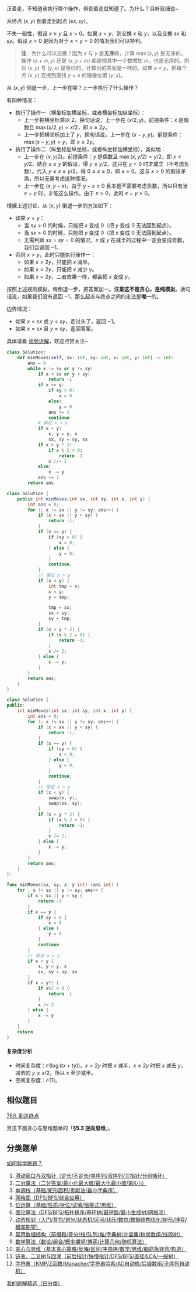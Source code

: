 正着走，不知道该执行哪个操作，但倒着走就知道了。为什么？且听我细说~

从终点 $(x,y)$ 倒着走到起点 $(\textit{sx}, \textit{sy})$。

不失一般性，假设 $x\ge y$ 且 $x>0$。如果 $x<y$，则交换 $x$ 和 $y$，以及交换 $\textit{sx}$ 和 $\textit{sy}$。假设 $x>0$ 是因为对于 $x=y=0$ 的情况我们可以特判。

> **注**：为什么可以交换？因为 $x$ 与 $y$ 是**无序**的，计算 $\max(x,y)$ 是无序的，操作 $(x+m,y)$ 还是 $(x,y+m)$ 都是把其中一个数增加 $m$，也是无序的。所以 $(x,y)$ 与 $(y,x)$ 是等价的，计算出的答案是一样的。如果 $x<y$，把每个点 $(x,y)$ 变换到直线 $y=x$ 的镜像位置 $(y,x)$。 

从 $(x,y)$ 倒退一步，上一步在哪？上一步执行了什么操作？

有四种情况：

- 执行了操作一（横坐标加横坐标，或者横坐标加纵坐标）：
   - 上一步把横坐标乘以 $2$，换句话说，上一步在 $(x/2, y)$。前提条件：$x$ 是偶数且 $\max(x/2,y)=x/2$，即 $x\ge 2y$。
   - 上一步把横坐标加上了 $y$，换句话说，上一步在 $(x-y, y)$。前提条件：$\max(x-y,y)=y$，即 $x\le 2y$。
- 执行了操作二（纵坐标加纵坐标，或者纵坐标加横坐标），类似地：
   - 上一步在 $(x, y/2)$。前提条件：$y$ 是偶数且 $\max(x,y/2)=y/2$，即 $x \le y/2$，结合 $x\ge y$ 的假设，得 $y\le y/2$，这只在 $y=0$ 时才成立（不考虑负数）。代入 $y\le x \le y/2$，得 $0\le x\le 0$，即 $x=0$。这与 $x>0$ 的假设矛盾，所以无需考虑这种情况。
   - 上一步在 $(x, y-x)$。由于 $y-x\le 0$ 且本题不需要考虑负数，所以只有当 $x=y$ 时，才能这么操作。由于 $x>0$，此时 $x=y>0$。

根据上述讨论，从 $(x,y)$ 倒退一步的方法如下：

- 如果 $x=y$：
    - 当 $\textit{sy}>0$ 的时候，只能把 $x$ 变成 $0$（把 $y$ 变成 $0$ 无法回到起点）。
    - 当 $\textit{sx}>0$ 的时候，只能把 $y$ 变成 $0$（把 $x$ 变成 $0$ 无法回到起点）。
    - 无需判断 $\textit{sx}=\textit{sy}=0$ 的情况，$x$ 或 $y$ 在减半的过程中一定会变成奇数，我们会返回 $-1$。
- 否则 $x>y$，此时只能执行操作一：
    - 如果 $x> 2y$，只能把 $x$ 减半。
    - 如果 $x< 2y$，只能把 $x$ 减少 $y$。
    - 如果 $x=2y$，二者效果一样，都会把 $x$ 变成 $y$。

按照上述规则模拟，每倒退一步，把答案加一。**注意这不是贪心，是纯模拟**。换句话说，如果我们没有返回 $-1$，那么起点与终点之间的走法是**唯一**的。

边界情况：

- 如果 $x<\textit{sx}$ 或 $y<\textit{sy}$，走过头了，返回 $-1$。
- 如果 $x=\textit{sx}$ 且 $y=\textit{sy}$，返回答案。

具体请看 [视频讲解](https://www.bilibili.com/video/BV1GF3qzMEni/?t=32m18s)，欢迎点赞关注~

```py [sol-Python3]
class Solution:
    def minMoves(self, sx: int, sy: int, x: int, y: int) -> int:
        ans = 0
        while x != sx or y != sy:
            if x < sx or y < sy:
                return -1
            if x == y:
                if sy > 0:
                    x = 0
                else:
                    y = 0
                ans += 1
                continue
            # 保证 x > y
            if x < y:
                x, y = y, x
                sx, sy = sy, sx
            if x > y * 2:
                if x % 2 > 0:
                    return -1
                x //= 2
            else:
                x -= y
            ans += 1
        return ans
```

```java [sol-Java]
class Solution {
    public int minMoves(int sx, int sy, int x, int y) {
        int ans = 0;
        for (; x != sx || y != sy; ans++) {
            if (x < sx || y < sy) {
                return -1;
            }
            if (x == y) {
                if (sy > 0) {
                    x = 0;
                } else {
                    y = 0;
                }
                continue;
            }
            // 保证 x > y
            if (x < y) {
                int tmp = x;
                x = y;
                y = tmp;

                tmp = sx;
                sx = sy;
                sy = tmp;
            }
            if (x > y * 2) {
                if (x % 2 > 0) {
                    return -1;
                }
                x /= 2;
            } else {
                x -= y;
            }
        }
        return ans;
    }
}
```

```cpp [sol-C++]
class Solution {
public:
    int minMoves(int sx, int sy, int x, int y) {
        int ans = 0;
        for (; x != sx || y != sy; ans++) {
            if (x < sx || y < sy) {
                return -1;
            }
            if (x == y) {
                if (sy > 0) {
                    x = 0;
                } else {
                    y = 0;
                }
                continue;
            }
            // 保证 x > y
            if (x < y) {
                swap(x, y);
                swap(sx, sy);
            }
            if (x > y * 2) {
                if (x % 2 > 0) {
                    return -1;
                }
                x /= 2;
            } else {
                x -= y;
            }
        }
        return ans;
    }
};
```

```go [sol-Go]
func minMoves(sx, sy, x, y int) (ans int) {
	for ; x != sx || y != sy; ans++ {
		if x < sx || y < sy {
			return -1
		}
		if x == y {
			if sy > 0 {
				x = 0
			} else {
				y = 0
			}
			continue
		}
		// 保证 x > y
		if x < y {
			x, y = y, x
			sx, sy = sy, sx
		}
		if x > y*2 {
			if x%2 > 0 {
				return -1
			}
			x /= 2
		} else {
			x -= y
		}
	}
	return
}
```

#### 复杂度分析

- 时间复杂度：$\mathcal{O}(\log(\textit{tx}+\textit{ty}))$。$x>2y$ 时把 $x$ 减半，$x\le 2y$ 时把 $x$ 减去 $y$，减去的 $y \ge x/2$。所以 $x$ 至少减半。
- 空间复杂度：$\mathcal{O}(1)$。

## 相似题目

[780. 到达终点](https://leetcode.cn/problems/reaching-points/)

另见下面贪心与思维题单的「**§5.3 逆向思维**」。

## 分类题单

[如何科学刷题？](https://leetcode.cn/circle/discuss/RvFUtj/)

1. [滑动窗口与双指针（定长/不定长/单序列/双序列/三指针/分组循环）](https://leetcode.cn/circle/discuss/0viNMK/)
2. [二分算法（二分答案/最小化最大值/最大化最小值/第K小）](https://leetcode.cn/circle/discuss/SqopEo/)
3. [单调栈（基础/矩形面积/贡献法/最小字典序）](https://leetcode.cn/circle/discuss/9oZFK9/)
4. [网格图（DFS/BFS/综合应用）](https://leetcode.cn/circle/discuss/YiXPXW/)
5. [位运算（基础/性质/拆位/试填/恒等式/思维）](https://leetcode.cn/circle/discuss/dHn9Vk/)
6. [图论算法（DFS/BFS/拓扑排序/基环树/最短路/最小生成树/网络流）](https://leetcode.cn/circle/discuss/01LUak/)
7. [动态规划（入门/背包/划分/状态机/区间/状压/数位/数据结构优化/树形/博弈/概率期望）](https://leetcode.cn/circle/discuss/tXLS3i/)
8. [常用数据结构（前缀和/差分/栈/队列/堆/字典树/并查集/树状数组/线段树）](https://leetcode.cn/circle/discuss/mOr1u6/)
9. [数学算法（数论/组合/概率期望/博弈/计算几何/随机算法）](https://leetcode.cn/circle/discuss/IYT3ss/)
10. [贪心与思维（基本贪心策略/反悔/区间/字典序/数学/思维/脑筋急转弯/构造）](https://leetcode.cn/circle/discuss/g6KTKL/)
11. [链表、二叉树与回溯（前后指针/快慢指针/DFS/BFS/直径/LCA/一般树）](https://leetcode.cn/circle/discuss/K0n2gO/)
12. [字符串（KMP/Z函数/Manacher/字符串哈希/AC自动机/后缀数组/子序列自动机）](https://leetcode.cn/circle/discuss/SJFwQI/)

[我的题解精选（已分类）](https://github.com/EndlessCheng/codeforces-go/blob/master/leetcode/SOLUTIONS.md)
